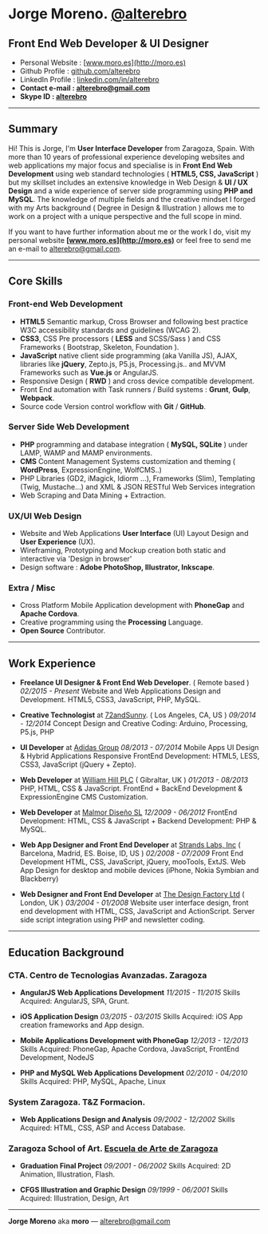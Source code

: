 # Jorge Moreno. [@alterebro](https://twitter.com/alterebro)

## Front End Web Developer &amp; UI Designer

- Personal Website : [www.moro.es](http://moro.es)
- Github Profile : [github.com/alterebro](https://github.com/alterebro)
- LinkedIn Profile : [linkedin.com/in/alterebro](https://linkedin.com/in/alterebro)
- **Contact e-mail : [alterebro@gmail.com](mailto:alterebro@gmail.com)**
- **Skype ID : [alterebro](skype:alterebro?call)**

---

## Summary

Hi! This is Jorge, I'm **User Interface Developer** from Zaragoza, Spain. With more than 10 years of professional experience developing websites and web applications my major focus and specialise is in **Front End Web Development** using web standard technologies ( **HTML5, CSS, JavaScript** ) but my skillset includes an extensive knowledge in Web Design &amp; **UI / UX Design** and a wide experience of server side programming using **PHP and MySQL**.
The knowledge of multiple fields and the creative mindset I forged with my Arts background ( Degree in Design &amp; Illustration ) allows me to work on a project with a unique perspective and the full scope in mind.

If you want to have further information about me or the work I do, visit my personal website **[www.moro.es](http://moro.es)** or feel free to send me an e-mail to [alterebro@gmail.com](mailto:alterebro@gmail.com).

---

## Core Skills

### Front-end Web Development

- **HTML5** Semantic markup, Cross Browser and following best practice W3C accessibility standards and guidelines (WCAG 2).
- **CSS3**, CSS Pre processors ( **LESS** and SCSS/Sass ) and CSS Frameworks ( Bootstrap, Skeleton, Foundation ).
- **JavaScript** native client side programming (aka Vanilla JS), AJAX, libraries like **jQuery**, Zepto.js, P5.js, Processing.js.. and MVVM Frameworks such as **Vue.js** or AngularJS.
- Responsive Design ( **RWD** ) and cross device compatible development.
- Front End automation with Task runners / Build systems : **Grunt**, **Gulp**, **Webpack**.
- Source code Version control workflow with **Git** / **GitHub**.

### Server Side Web Development

- **PHP** programming and database integration ( **MySQL, SQLite** ) under LAMP, WAMP and MAMP environments.
- **CMS** Content Management Systems customization and theming ( **WordPress**, ExpressionEngine, WolfCMS..)
- PHP Libraries (GD2, iMagick, Idiorm ...), Frameworks (Slim), Templating (Twig, Mustache...) and XML &amp; JSON RESTful Web Services integration
- Web Scraping and Data Mining + Extraction.

### UX/UI Web Design

- Website and Web Applications **User Interface** (UI) Layout Design and **User Experience** (UX).
- Wireframing, Prototyping and Mockup creation both static and interactive via 'Design in browser'
- Design software : **Adobe PhotoShop, Illustrator, Inkscape**.

### Extra / Misc

- Cross Platform Mobile Application development with **PhoneGap** and **Apache Cordova**.
- Creative programming using the **Processing** Language.
- **Open Source** Contributor.

---

## Work Experience

- 	**Freelance UI Designer &amp; Front End Web Developer**. ( Remote based )
	*02/2015 - Present*
	Website and Web Applications Design and Development. HTML5, CSS3, JavaScript, PHP, MySQL.

- 	**Creative Technologist** at [72andSunny](https://www.72andsunny.com/). ( Los Angeles, CA, US )
	*09/2014 - 12/2014*
	Concept Design and Creative Coding: Arduino, Processing, P5.js, PHP

- 	**UI Developer** at [Adidas Group](http://www.adidas-group.com/en/)
	*08/2013 - 07/2014*
	Mobile Apps UI Design & Hybrid Applications Responsive FrontEnd Development: HTML5, LESS, CSS3, JavaScript (jQuery + Zepto).

- 	**Web Developer** at [William Hill PLC](https://www.williamhillplc.com/) ( Gibraltar, UK )
	*01/2013 - 08/2013*
	PHP, HTML, CSS & JavaScript. FrontEnd + BackEnd Development & ExpressionEngine CMS Customization.

- 	**Web Developer** at [Malmor Diseño SL](http://www.malmor.es/)
	*12/2009 - 06/2012*
	FrontEnd Development: HTML, CSS & JavaScript + Backend Development: PHP & MySQL.

- 	**Web App Designer and Front End Developer** at [Strands Labs, Inc](http://strands.com/) ( Barcelona, Madrid, ES. Boise, ID, US )
	*02/2008 - 07/2009*
	Front End Development HTML, CSS, JavaScript, jQuery, mooTools, ExtJS. Web App Design for desktop and mobile devices (iPhone, Nokia Symbian and Blackberry)

- 	**Web Designer and Front End Developer** at [The Design Factory Ltd](http://www.thedesignfactory.co.uk/) ( London, UK )
	*03/2004 - 01/2008*
	Website user interface design, front end development with HTML, CSS, JavaScript and ActionScript. Server side script integration using PHP and newsletter coding.

---

## Education Background

### CTA. Centro de Tecnologias Avanzadas. Zaragoza

- 	**AngularJS Web Applications Development**
	*11/2015 - 11/2015*
	Skills Acquired: AngularJS, SPA, Grunt.

- 	**iOS Application Design**
	*03/2015 - 03/2015*
	Skills Acquired: iOS App creation frameworks and App design.

-	**Mobile Applications Development with PhoneGap**
	*12/2013 - 12/2013*
	Skills Acquired: PhoneGap, Apache Cordova, JavaScript, FrontEnd Development, NodeJS

- 	**PHP and MySQL Web Applications Development**
	*02/2010 - 04/2010*
	Skills Acquired: PHP, MySQL, Apache, Linux

### System Zaragoza. T&Z Formacion.

- 	**Web Applications Design and Analysis**
	*09/2002 - 12/2002*
	Skills Acquired: HTML, CSS, ASP and Access Database.

### Zaragoza School of Art. **[Escuela de Arte de Zaragoza](http://www.escueladeartedezaragoza.com/)**

- 	**Graduation Final Project**
	*09/2001 - 06/2002*
	Skills Acquired: 2D Animation, Illustration, Flash.

- 	**CFGS Illustration and Graphic Design**
	*09/1999 - 06/2001*
	Skills Acquired: Illustration, Design, Art

---

**Jorge Moreno** aka **moro** — [alterebro@gmail.com](mailto:alterebro@gmail.com)
